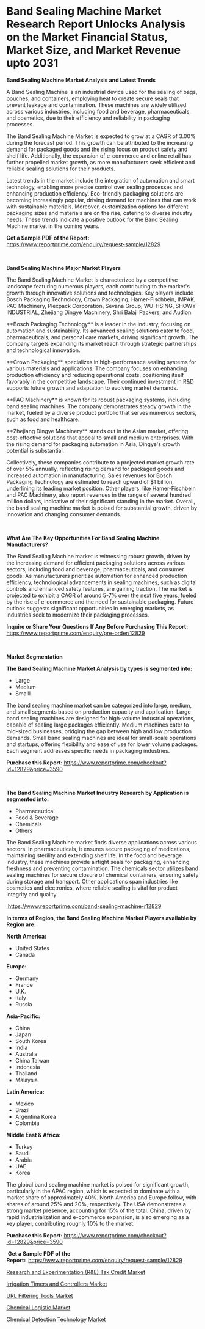 <p><h1>Band Sealing Machine Market Research Report Unlocks Analysis on the Market Financial Status, Market Size, and Market Revenue upto 2031</h1></p><p><strong>Band Sealing Machine Market Analysis and Latest Trends</strong></p>
<p><p>A Band Sealing Machine is an industrial device used for the sealing of bags, pouches, and containers, employing heat to create secure seals that prevent leakage and contamination. These machines are widely utilized across various industries, including food and beverage, pharmaceuticals, and cosmetics, due to their efficiency and reliability in packaging processes.</p><p>The Band Sealing Machine Market is expected to grow at a CAGR of 3.00% during the forecast period. This growth can be attributed to the increasing demand for packaged goods and the rising focus on product safety and shelf life. Additionally, the expansion of e-commerce and online retail has further propelled market growth, as more manufacturers seek efficient and reliable sealing solutions for their products.</p><p>Latest trends in the market include the integration of automation and smart technology, enabling more precise control over sealing processes and enhancing production efficiency. Eco-friendly packaging solutions are becoming increasingly popular, driving demand for machines that can work with sustainable materials. Moreover, customization options for different packaging sizes and materials are on the rise, catering to diverse industry needs. These trends indicate a positive outlook for the Band Sealing Machine market in the coming years.</p></p>
<p><strong>Get a Sample PDF of the Report:&nbsp;</strong> <a href="https://www.reportprime.com/enquiry/request-sample/12829?utm_campaign=96&utm_medium=2&utm_source=Github&utm_content=ia&utm_term=27112024&utm_id=band-sealing-machine">https://www.reportprime.com/enquiry/request-sample/12829</a></p>
<p>&nbsp;</p>
<p><strong>Band Sealing Machine Major Market Players</strong></p>
<p><p>The Band Sealing Machine Market is characterized by a competitive landscape featuring numerous players, each contributing to the market's growth through innovative solutions and technologies. Key players include Bosch Packaging Technology, Crown Packaging, Hamer-Fischbein, IMPAK, PAC Machinery, Plexpack Corporation, Sevana Group, WU-HSING, SHOWY INDUSTRIAL, Zhejiang Dingye Machinery, Shri Balaji Packers, and Audion.</p><p>**Bosch Packaging Technology** is a leader in the industry, focusing on automation and sustainability. Its advanced sealing solutions cater to food, pharmaceuticals, and personal care markets, driving significant growth. The company targets expanding its market reach through strategic partnerships and technological innovation.</p><p>**Crown Packaging** specializes in high-performance sealing systems for various materials and applications. The company focuses on enhancing production efficiency and reducing operational costs, positioning itself favorably in the competitive landscape. Their continued investment in R&D supports future growth and adaptation to evolving market demands.</p><p>**PAC Machinery** is known for its robust packaging systems, including band sealing machines. The company demonstrates steady growth in the market, fueled by a diverse product portfolio that serves numerous sectors, such as food and healthcare.</p><p>**Zhejiang Dingye Machinery** stands out in the Asian market, offering cost-effective solutions that appeal to small and medium enterprises. With the rising demand for packaging automation in Asia, Dingye's growth potential is substantial.</p><p>Collectively, these companies contribute to a projected market growth rate of over 5% annually, reflecting rising demand for packaged goods and increased automation in manufacturing. Sales revenues for Bosch Packaging Technology are estimated to reach upward of $1 billion, underlining its leading market position. Other players, like Hamer-Fischbein and PAC Machinery, also report revenues in the range of several hundred million dollars, indicative of their significant standing in the market. Overall, the band sealing machine market is poised for substantial growth, driven by innovation and changing consumer demands.</p></p>
<p>&nbsp;</p>
<p><strong>What Are The Key Opportunities For Band Sealing Machine Manufacturers?</strong></p>
<p><p>The Band Sealing Machine market is witnessing robust growth, driven by the increasing demand for efficient packaging solutions across various sectors, including food and beverage, pharmaceuticals, and consumer goods. As manufacturers prioritize automation for enhanced production efficiency, technological advancements in sealing machines, such as digital controls and enhanced safety features, are gaining traction. The market is projected to exhibit a CAGR of around 5-7% over the next five years, fueled by the rise of e-commerce and the need for sustainable packaging. Future outlook suggests significant opportunities in emerging markets, as industries seek to modernize their packaging processes.</p></p>
<p><strong>Inquire or Share Your Questions If Any Before Purchasing This Report:</strong> <a href="https://www.reportprime.com/enquiry/pre-order/12829?utm_campaign=96&utm_medium=2&utm_source=Github&utm_content=ia&utm_term=27112024&utm_id=band-sealing-machine">https://www.reportprime.com/enquiry/pre-order/12829</a></p>
<p>&nbsp;</p>
<p><strong>Market Segmentation</strong></p>
<p><strong>The Band Sealing Machine Market Analysis by types is segmented into:</strong></p>
<p><ul><li>Large</li><li>Medium</li><li>Smalll</li></ul></p>
<p><p>The band sealing machine market can be categorized into large, medium, and small segments based on production capacity and application. Large band sealing machines are designed for high-volume industrial operations, capable of sealing large packages efficiently. Medium machines cater to mid-sized businesses, bridging the gap between high and low production demands. Small band sealing machines are ideal for small-scale operations and startups, offering flexibility and ease of use for lower volume packages. Each segment addresses specific needs in packaging industries.</p></p>
<p><strong>Purchase this Report:&nbsp;</strong><a href="https://www.reportprime.com/checkout?id=12829&price=3590&utm_campaign=96&utm_medium=2&utm_source=Github&utm_content=ia&utm_term=27112024&utm_id=band-sealing-machine">https://www.reportprime.com/checkout?id=12829&price=3590</a></p>
<p>&nbsp;</p>
<p><strong>The Band Sealing Machine Market Industry Research by Application is segmented into:</strong></p>
<p><ul><li>Pharmaceutical</li><li>Food & Beverage</li><li>Chemicals</li><li>Others</li></ul></p>
<p><p>The Band Sealing Machine market finds diverse applications across various sectors. In pharmaceuticals, it ensures secure packaging of medications, maintaining sterility and extending shelf life. In the food and beverage industry, these machines provide airtight seals for packaging, enhancing freshness and preventing contamination. The chemicals sector utilizes band sealing machines for secure closure of chemical containers, ensuring safety during storage and transport. Other applications span industries like cosmetics and electronics, where reliable sealing is vital for product integrity and quality.</p></p>
<p><a href="https://www.reportprime.com/band-sealing-machine-r12829?utm_campaign=96&utm_medium=2&utm_source=Github&utm_content=ia&utm_term=27112024&utm_id=band-sealing-machine">&nbsp;https://www.reportprime.com/band-sealing-machine-r12829</a></p>
<p><strong>In terms of Region, the Band Sealing Machine Market Players available by Region are:</strong></p>
<p>
    <p> <strong> North America: </strong>
        <ul>
            <li>United States</li>
            <li>Canada</li>
        </ul>
        </p> 
    <p> <strong> Europe: </strong>
        <ul>
            <li>Germany</li>
            <li>France</li>
            <li>U.K.</li>
            <li>Italy</li>
            <li>Russia</li>
        </ul>
        </p> 
    <p> <strong> Asia-Pacific: </strong>
        <ul>
            <li>China</li>
            <li>Japan</li>
            <li>South Korea</li>
            <li>India</li>
            <li>Australia</li>
            <li>China Taiwan</li>
            <li>Indonesia</li>
            <li>Thailand</li>
            <li>Malaysia</li>
        </ul>
        </p> 
    <p> <strong> Latin America: </strong>
        <ul>
            <li>Mexico</li>
            <li>Brazil</li>
            <li>Argentina Korea</li>
            <li>Colombia</li>
        </ul>
        </p> 
    <p> <strong> Middle East & Africa: </strong>
        <ul>
            <li>Turkey</li>
            <li>Saudi</li>
            <li>Arabia</li>
            <li>UAE</li>
            <li>Korea</li>
        </ul>
    </p>
    </p>
<p><p>The global band sealing machine market is poised for significant growth, particularly in the APAC region, which is expected to dominate with a market share of approximately 40%. North America and Europe follow, with shares of around 25% and 20%, respectively. The USA demonstrates a strong market presence, accounting for 15% of the total. China, driven by rapid industrialization and e-commerce expansion, is also emerging as a key player, contributing roughly 10% to the market.</p></p>
<p><strong>Purchase this Report: </strong><a href="https://www.reportprime.com/checkout?id=12829&price=3590&utm_campaign=96&utm_medium=2&utm_source=Github&utm_content=ia&utm_term=27112024&utm_id=band-sealing-machine">https://www.reportprime.com/checkout?id=12829&price=3590</a></p>
<p>&nbsp;<strong>Get a Sample PDF of the Report:&nbsp;&nbsp;</strong><a href="https://www.reportprime.com/enquiry/request-sample/12829?utm_campaign=96&utm_medium=2&utm_source=Github&utm_content=ia&utm_term=27112024&utm_id=band-sealing-machine">https://www.reportprime.com/enquiry/request-sample/12829</a></p>
<p><strong></strong></p>
<p><p><a href="https://issuu.com/reportprime-2/docs/research-and-experimentation-re-tax_ca1137168fc6ce?utm_campaign=96&utm_medium=2&utm_source=Github&utm_content=ia&utm_term=27112024&utm_id=band-sealing-machine">Research and Experimentation (R&E) Tax Credit Market</a></p><p><a href="https://github.com/DianaWilson796/Market-Research-Report-List-1/blob/main/irrigation-timers-and-controllers-market.md?utm_campaign=96&utm_medium=2&utm_source=Github&utm_content=ia&utm_term=27112024&utm_id=band-sealing-machine">Irrigation Timers and Controllers Market</a></p><p><a href="https://issuu.com/reportprime-2/docs/url-filtering-tools-market-size-203_2f237315ccd17c?utm_campaign=96&utm_medium=2&utm_source=Github&utm_content=ia&utm_term=27112024&utm_id=band-sealing-machine">URL Filtering Tools Market</a></p><p><a href="https://www.linkedin.com/pulse/chemical-logistic-market-report-in-depth-analysis-industry-growth-xhxvc?utm_campaign=96&utm_medium=2&utm_source=Github&utm_content=ia&utm_term=27112024&utm_id=band-sealing-machine">Chemical Logistic Market</a></p><p><a href="https://www.linkedin.com/pulse/global-chemical-detection-technology-market-analysis-akwde?utm_campaign=96&utm_medium=2&utm_source=Github&utm_content=ia&utm_term=27112024&utm_id=band-sealing-machine">Chemical Detection Technology Market</a></p></p>